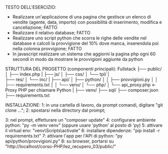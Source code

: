 TESTO DELL'ESERCIZIO:

* Realizzare un'applicazione di una pagina che gestisce un elenco di vendite (agente, data, importo)
  con possibilità di inserimento, modifica e cancellazione; FATTO
* Realizzare il relativo database; FATTO
* Realizzare uno script python che scorra le righe delle vendite nel database e calcoli la provvigione del 10% dove manca, inserendola poi nella colonna provvigione; FATTO
* In javascript realizzare un sistema che aggiorni la pagina php ogni 60 secondi in modo da mostrare le provvigioni aggiunte da python



STRUTTURA DEL PROGETTO (componenti principali):
Fullstack
├── public/
│   ├── index.php
|   ├── js/
│   ├── css/
│   └── tpl/
|  
├── res/
│   └── inc/
|
├── api/
│   ├── python/
│   │   ├── provvigioni.py
│   │   ├── requirements.txt
│   │   └── venv/
│   └── php/
│       └── api\_proxy.php  ← Proxy PHP per chiamare Python
|
├── venv/
├── sql/
├── composer.json
├── requirements.txt



INSTALLAZIONE:
1: in una cartella di lavoro, da prompt comandi, digitare "git clone ...";
2: spostarsi nella directory dal prompt;

3: nel prompt, effetturare un "composer update"
4: configurare ambiente python: "py -m venv venv" (oppure usare 'python' al posto di 'py)
5: attivare il virtual env: "venv\\Scripts\\activate"
6: installare dipendenze: "pip install -r requirements.txt"
7: attivare l'app per l'API di python: "py api/python/provvigioni.py"
8: su browser, portarsi su "http://localhost/corso-PHP/lez\_recupero\_03/public/"

